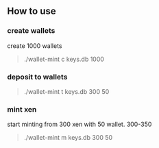 ## How to use

### create wallets

create 1000 wallets

> ./wallet-mint c keys.db 1000

### deposit to wallets

> ./wallet-mint t keys.db 300 50

### mint xen

start minting from 300 xen with 50 wallet. 300-350

> ./wallet-mint m keys.db 300 50
